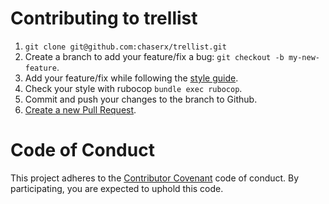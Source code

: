 # Contributing to trellist

1. `git clone git@github.com:chaserx/trellist.git`
1. Create a branch to add your feature/fix a bug: `git checkout -b my-new-feature`.
1. Add your feature/fix while following the [style guide](http://learning-things.cirrusmio.com/style-guides/ruby.html).
1. Check your style with rubocop `bundle exec rubocop`.
1. Commit and push your changes to the branch to Github.
1. [Create a new Pull Request](https://github.com/chaserx/trellist/compare).

# Code of Conduct

This project adheres to the [Contributor Covenant](CODE_OF_CONDUCT.md) code of conduct. By participating, you are expected to uphold this code.

